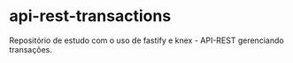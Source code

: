 # api-rest-transactions
Repositório de estudo com o uso de fastify e knex - API-REST gerenciando transações.

